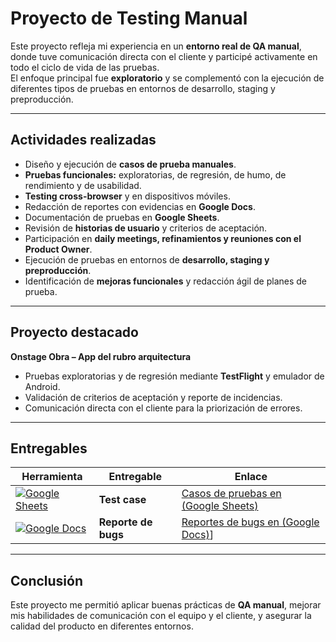 # Proyecto de Testing Manual

Este proyecto refleja mi experiencia en un **entorno real de QA manual**, donde tuve comunicación directa con el cliente y participé activamente en todo el ciclo de vida de las pruebas.  
El enfoque principal fue **exploratorio** y se complementó con la ejecución de diferentes tipos de pruebas en entornos de desarrollo, staging y preproducción.

---

## Actividades realizadas

- Diseño y ejecución de **casos de prueba manuales**.  
- **Pruebas funcionales:** exploratorias, de regresión, de humo, de rendimiento y de usabilidad.  
- **Testing cross-browser** y en dispositivos móviles.  
- Redacción de reportes con evidencias en **Google Docs**.  
- Documentación de pruebas en **Google Sheets**.  
- Revisión de **historias de usuario** y criterios de aceptación.  
- Participación en **daily meetings, refinamientos y reuniones con el Product Owner**.  
- Ejecución de pruebas en entornos de **desarrollo, staging y preproducción**.  
- Identificación de **mejoras funcionales** y redacción ágil de planes de prueba.  

---

## Proyecto destacado

**Onstage Obra – App del rubro arquitectura**  
- Pruebas exploratorias y de regresión mediante **TestFlight** y emulador de Android.  
- Validación de criterios de aceptación y reporte de incidencias.  
- Comunicación directa con el cliente para la priorización de errores.

---

## Entregables

| Herramienta       | Entregable          | Enlace |
|-------------------|---------------------|--------|
| [![Google Sheets](https://img.shields.io/badge/GOOGLE%20SHEETS-PLAN%20DE%20PRUEBAS-34A853?style=for-the-badge&logo=google-sheets&logoColor=white)](https://docs.google.com/spreadsheets/d/1kMhZhFyWde_K-xrW4uOb1P8A579kB8NO/edit?gid=1818886010#gid=1818886010)| **Test case** | [Casos de pruebas en (Google Sheets)](https://docs.google.com/spreadsheets/d/1kMhZhFyWde_K-xrW4uOb1P8A579kB8NO/edit?gid=1818886010#gid=1818886010) |
| [![Google Docs](https://img.shields.io/badge/GOOGLE%20DOCS-REPORTE%20DE%20BUGS-4285F4?style=for-the-badge&logo=google-docs&logoColor=white)](https://drive.google.com/drive/u/1/folders/1u1YrU5wjCxX4xbTdt4_WG2WIbH15JtgL)| **Reporte de bugs** | [Reportes de bugs en (Google Docs)](https://drive.google.com/drive/u/1/folders/1u1YrU5wjCxX4xbTdt4_WG2WIbH15JtgL)]

---

## Conclusión
Este proyecto me permitió aplicar buenas prácticas de **QA manual**, mejorar mis habilidades de comunicación con el equipo y el cliente, y asegurar la calidad del producto en diferentes entornos.
